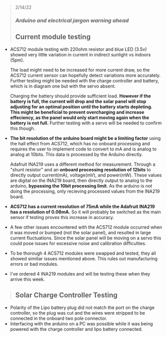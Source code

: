 > 2/14/22
> ### *Arduino and electrical jargon warning ahead*
> ## Current module testing
- ACS712 module testing with 220ohm resistor and blue LED (3.5v) showed very little variation in current in indirect sunlight vs indoors (5pm).
  
    The load might need to be increased for more current draw, so the ACS712 current sensor can hopefully detect variations more accurately.
    Further testing might be needed with the charge controller and battery, which is in diagram one but with the servo absent.
  
    Charging the battery should provide sufficient load. **However if the battery is full, the current will drop and the solar panel will stop adjusting for an optimal position until the battery starts depleting.
    This might be beneficial to prevent overcharging and increase effeciency, as the panel would only start moving again when the battery is not full.** Further testing with a servo will be needed to confirm this though.  

- **The bit resolution of the arduino board might be a limiting factor** using the hall effect from ACS712, which has no onboard processing and requires the user to implement code to convert to mA and is analog to analog at 10bits. This data is processed by the Arduino directly.
  
    Adafruit INA219 uses a different method for measurement. Through a "shunt resistor" and an **onboard processing resolution of 12bits** to directly output current(mA), voltage(mV), and power(mW). These values are digital on the INA219 board, then directly output to analog to the arduino, **bypassing the 10bit processing limit**. As the arduino is not doing the processing, only recieving processed values from the INA219 board.
  
- **ACS712 has a current resolution of 75mA while the Adafruit INA219 has a resolution of 0.08mA.** So it will probably be switched as the main sensor if testing proves this increase in accuracy.
- A few other issues encountered with the ACS712 module occurred when it was moved or bumped (not the solar panel), and resulted in large current fluctuations. Since the solar panel will be moving on a servo this could pose issues for excessive noise and calibration difficulties.
- To be thorough 4 ACS712 modules were swapped and tested, they all showed similiar issues mentioned above. This rules out manufacturing errors or bad modules.
- I've ordered 4 INA219 modules and will be testing these when they arrive this week.

> ## Solar Charge Controller Testing
- Polarity of the Lipo battery plug did not match the port on the charge controller, so the plug was cut and the wires were stripped to be connected in the onboard two pole connector.
- Interfacing with the arduino on a PC was possible while it was being powered with the charge controller and lipo battery connected.
